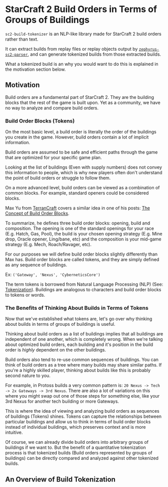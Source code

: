 # StarCraft 2 Build Orders in Terms of Groups of Buildings

`sc2-build-tokenizer` is an NLP-like library made for StarCraft 2 build orders rather than text.

It can extract builds from replay files or replay objects output by [`zephyrus-sc2-parser`](https://github.com/ZephyrBlu/zephyrus-sc2-parser), and can generate tokenized builds from those extracted builds.

What a tokenized build is an why you would want to do this is explained in the motivation section below.

## Motivation

Build orders are a fundamental part of StarCraft 2. They are the building blocks that the rest of the game is built upon. Yet as a community, we have no way to analyze and compare build orders.

### Build Order Blocks (Tokens)

On the most basic level, a build order is literally the order of the buildings you create in the game. However, build orders contain a lot of implicit information.

Build orders are assumed to be safe and efficient paths through the game that are optimized for your specific game plan.

Looking at the list of buildings (Even with supply numbers) does not convey this information to people, which is why new players often don't understand the point of build orders or struggle to follow them.

On a more advanced level, build orders can be viewed as a combination of common blocks. For example, standard openers could be considered blocks.

Max Yu from [TerranCraft](https://terrancraft.com/) covers a similar idea in one of his posts: [The Concept of Build Order Blocks](https://terrancraft.com/2019/06/30/the-concept-of-build-order-blocks/).

To summarize, he defines three build order blocks: opening, build and composition. The opening is one of the standard openings for your race (E.g. Hatch, Gas, Pool), the build is your chosen opening strategy (E.g. Mine drop, Oracle opener, Ling/bane, etc) and the composition is your mid-game strategy (E.g. Mech, Roach/Ravager, etc).

For our purposes we will define build order blocks slightly differently than Max has. Build order blocks are called tokens, and they are simply defined as any sequence of buildings.

Ex: `('Gateway', 'Nexus', 'CyberneticsCore')`

The term tokens is borrowed from Natural Language Processing (NLP) (See: [Tokenization](https://en.wikipedia.org/wiki/Lexical_analysis#Tokenization)). Buildings are analogous to characters and build order blocks to tokens or words.

### The Benefits of Thinking About Builds in Terms of Tokens

Now that we've established what tokens are, let's go over why thinking about builds in terms of groups of buildings is useful.

Thinking about build orders as a list of buildings implies that all buildings are independent of one another, which is completely wrong. When we're talking about optimized build orders, each building and it's position in the build order is *highly* dependent on the other buildings.

Build orders also tend to re-use common sequences of buildings. You can think of build orders as a tree where many builds may share similar paths. If you're a highly skilled player, thinking about builds like this is probably second nature to you.

For example, in Protoss builds a very common pattern is: `20 Nexus -> Tech -> 2x Gateways -> 3rd Nexus`. There are also a lot of variations on this where you might swap out one of those steps for something else, like your 3rd Nexus for another tech building or more Gateways.

This is where the idea of viewing and analyzing build orders as sequences of buildings (Tokens) shines. Tokens can capture the relationships between particular buildings and allow us to think in terms of build order blocks instead of individual buildings, which preserves context and is more intuitive.

Of course, we can already divide build orders into arbitrary groups of buildings if we want to. But the benefit of a quantitative tokenization process is that tokenized builds (Build orders represented by groups of buildings) can be directly compared and analyzed against other tokenized builds.

## An Overview of Build Tokenization



